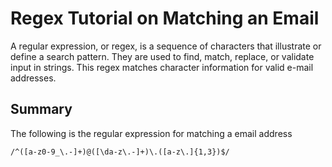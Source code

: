 # Regex Tutorial on Matching an Email

A regular expression, or regex, is a sequence of characters that illustrate or define a search pattern. They are used to find, match, replace, or validate input in strings. This regex matches character information for valid e-mail addresses.

## Summary

The following is the regular expression for matching a email address

```
/^([a-z0-9_\.-]+)@([\da-z\.-]+)\.([a-z\.]{1,3})$/
```
